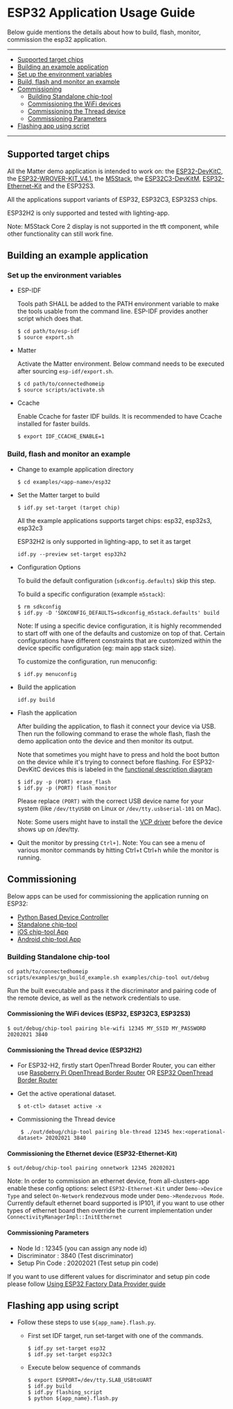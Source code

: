 # ESP32 Application Usage Guide

Below guide mentions the details about how to build, flash, monitor, commission
the esp32 application.

---

-   [Supported target chips](#supported-target-chips)
-   [Building an example application](#building-an-example-application)
-   [Set up the environment variables](#set-up-the-environment-variables)
-   [Build, flash and monitor an example](#build-flash-and-monitor-an-example)
-   [Commissioning](#commissioning)
    -   [Building Standalone chip-tool](#building-standalone-chip-tool)
    -   [Commissioning the WiFi devices](#commissioning-the-wifi-devices-esp32-esp32c3-esp32s3)
    -   [Commissioning the Thread device](#commissioning-the-thread-device-esp32h2)
    -   [Commissioning Parameters](#commissioning-parameters)
-   [Flashing app using script](#flashing-app-using-script)

---

## Supported target chips

All the Matter demo application is intended to work on: the
[ESP32-DevKitC](https://www.espressif.com/en/products/hardware/esp32-devkitc/overview),
the
[ESP32-WROVER-KIT_V4.1](https://www.espressif.com/en/products/hardware/esp-wrover-kit/overview),
the [M5Stack](http://m5stack.com), the
[ESP32C3-DevKitM](https://docs.espressif.com/projects/esp-idf/en/latest/esp32c3/hw-reference/esp32c3/user-guide-devkitm-1.html),
[ESP32-Ethernet-Kit](https://docs.espressif.com/projects/esp-idf/en/latest/hw-reference/get-started-ethernet-kit.html)
and the ESP32S3.

All the applications support variants of ESP32, ESP32C3, ESP32S3 chips.

ESP32H2 is only supported and tested with lighting-app.

Note: M5Stack Core 2 display is not supported in the tft component, while other
functionality can still work fine.

## Building an example application

### Set up the environment variables

-   ESP-IDF

    Tools path SHALL be added to the PATH environment variable to make the tools
    usable from the command line. ESP-IDF provides another script which does
    that.

    ```
    $ cd path/to/esp-idf
    $ source export.sh
    ```

-   Matter

    Activate the Matter environment. Below command needs to be executed after
    sourcing `esp-idf/export.sh`.

    ```
    $ cd path/to/connectedhomeip
    $ source scripts/activate.sh
    ```

-   Ccache

    Enable Ccache for faster IDF builds. It is recommended to have Ccache
    installed for faster builds.

    ```
    $ export IDF_CCACHE_ENABLE=1
    ```

### Build, flash and monitor an example

-   Change to example application directory

    ```
    $ cd examples/<app-name>/esp32
    ```

-   Set the Matter target to build

    ```
    $ idf.py set-target (target chip)
    ```

    All the example applications supports target chips: esp32, esp32s3, esp32c3

    ESP32H2 is only supported in lighting-app, to set it as target

    ```
    idf.py --preview set-target esp32h2
    ```

-   Configuration Options

    To build the default configuration (`sdkconfig.defaults`) skip this step.

    To build a specific configuration (example `m5stack`):

    ```
    $ rm sdkconfig
    $ idf.py -D 'SDKCONFIG_DEFAULTS=sdkconfig_m5stack.defaults' build
    ```

    Note: If using a specific device configuration, it is highly recommended to
    start off with one of the defaults and customize on top of that. Certain
    configurations have different constraints that are customized within the
    device specific configuration (eg: main app stack size).

    To customize the configuration, run menuconfig:

    ```
    $ idf.py menuconfig
    ```

-   Build the application

    ```
    idf.py build
    ```

-   Flash the application

    After building the application, to flash it connect your device via USB.
    Then run the following command to erase the whole flash, flash the demo
    application onto the device and then monitor its output.

    Note that sometimes you might have to press and hold the boot button on the
    device while it's trying to connect before flashing. For ESP32-DevKitC
    devices this is labeled in the
    [functional description diagram](https://docs.espressif.com/projects/esp-idf/en/latest/esp32/hw-reference/esp32/get-started-devkitc.html#functional-description)

    ```
    $ idf.py -p (PORT) erase_flash
    $ idf.py -p (PORT) flash monitor
    ```

    Please replace `(PORT)` with the correct USB device name for your system
    (like `/dev/ttyUSB0` on Linux or `/dev/tty.usbserial-101` on Mac).

    Note: Some users might have to install the
    [VCP driver](https://www.silabs.com/products/development-tools/software/usb-to-uart-bridge-vcp-drivers)
    before the device shows up on /dev/tty.

-   Quit the monitor by pressing `Ctrl+]`. Note: You can see a menu of various
    monitor commands by hitting Ctrl+t Ctrl+h while the monitor is running.

## Commissioning

Below apps can be used for commissioning the application running on ESP32:

-   [Python Based Device Controller](https://github.com/project-chip/connectedhomeip/tree/master/src/controller/python)
-   [Standalone chip-tool](https://github.com/project-chip/connectedhomeip/tree/master/examples/chip-tool)
-   [iOS chip-tool App](https://github.com/project-chip/connectedhomeip/tree/master/src/darwin/CHIPTool)
-   [Android chip-tool App](https://github.com/project-chip/connectedhomeip/tree/master/examples/android/CHIPTool)

### Building Standalone chip-tool

```
cd path/to/connectedhomeip
scripts/examples/gn_build_example.sh examples/chip-tool out/debug
```

Run the built executable and pass it the discriminator and pairing code of the
remote device, as well as the network credentials to use.

#### Commissioning the WiFi devices (ESP32, ESP32C3, ESP32S3)

```
$ out/debug/chip-tool pairing ble-wifi 12345 MY_SSID MY_PASSWORD 20202021 3840
```

#### Commissioning the Thread device (ESP32H2)

-   For ESP32-H2, firstly start OpenThread Border Router, you can either use
    [Raspberry Pi OpenThread Border Router](https://github.com/project-chip/connectedhomeip/blob/master/docs/guides/openthread_border_router_pi.md)
    OR
    [ESP32 OpenThread Border Router](https://github.com/espressif/esp-idf/tree/master/examples/openthread/ot_br)

-   Get the active operational dataset.

    ```
    $ ot-ctl> dataset active -x
    ```

-   Commissioning the Thread device

    ```
     $ ./out/debug/chip-tool pairing ble-thread 12345 hex:<operational-dataset> 20202021 3840
    ```

#### Commissioning the Ethernet device (ESP32-Ethernet-Kit)

```
$ out/debug/chip-tool pairing onnetwork 12345 20202021
```

Note: In order to commission an ethernet device, from all-clusters-app enable
these config options: select `ESP32-Ethernet-Kit` under `Demo->Device Type` and
select `On-Network` rendezvous mode under `Demo->Rendezvous Mode`. Currently
default ethernet board supported is IP101, if you want to use other types of
ethernet board then override the current implementation under
`ConnectivityManagerImpl::InitEthernet`

#### Commissioning Parameters

-   Node Id : 12345 (you can assign any node id)
-   Discriminator : 3840 (Test discriminator)
-   Setup Pin Code : 20202021 (Test setup pin code)

If you want to use different values for discriminator and setup pin code please
follow [Using ESP32 Factory Data Provider guide](factory_data.md)

## Flashing app using script

-   Follow these steps to use `${app_name}.flash.py`.

    -   First set IDF target, run set-target with one of the commands.

        ```
        $ idf.py set-target esp32
        $ idf.py set-target esp32c3
        ```

    -   Execute below sequence of commands

        ```
        $ export ESPPORT=/dev/tty.SLAB_USBtoUART
        $ idf.py build
        $ idf.py flashing_script
        $ python ${app_name}.flash.py
        ```
